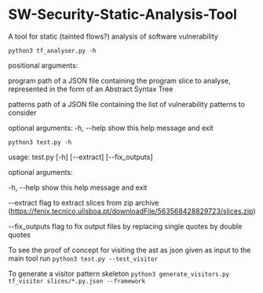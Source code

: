 # SW-Security-Static-Analysis-Tool

A tool for static (tainted flows?) analysis of software vulnerability

`python3 tf_analyser.py -h`

positional arguments:

  program     path of a JSON file containing the program slice to analyse,
              represented in the form of an Abstract Syntax Tree

  patterns    path of a JSON file containing the list of vulnerability
              patterns to consider

optional arguments:
  -h, --help  show this help message and exit

`python3 test.py -h`

usage: test.py [-h] [--extract] [--fix_outputs]

optional arguments:

  -h, --help     show this help message and exit

  --extract      flag to extract slices from zip archive (https://fenix.tecnico.ulisboa.pt/downloadFile/563568428829723/slices.zip)

  --fix_outputs  flag to fix output files by replacing single quotes by double
                 quotes

To see the proof of concept for visiting the ast as json given as input to the main tool run
`python3 test.py --test_visitor`


To generate a visitor pattern skeleton
`python3 generate_visitors.py tf_visitor slices/*.py.json --framework`
